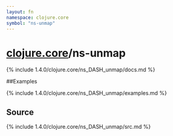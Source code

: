 ```yaml
---
layout: fn
namespace: clojure.core
symbol: "ns-unmap"
---
```


# [clojure.core](../)/ns-unmap

{% include 1.4.0/clojure.core/ns_DASH_unmap/docs.md %}

##Examples

{% include 1.4.0/clojure.core/ns_DASH_unmap/examples.md %}
## Source
{% include 1.4.0/clojure.core/ns_DASH_unmap/src.md %}

